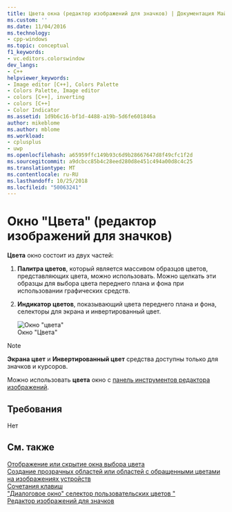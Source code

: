 ```yaml
---
title: Цвета окна (редактор изображений для значков) | Документация Майкрософт
ms.custom: ''
ms.date: 11/04/2016
ms.technology:
- cpp-windows
ms.topic: conceptual
f1_keywords:
- vc.editors.colorswindow
dev_langs:
- C++
helpviewer_keywords:
- Image editor [C++], Colors Palette
- Colors Palette, Image editor
- colors [C++], inverting
- colors [C++]
- Color Indicator
ms.assetid: 1d9b6c16-bf1d-4488-a19b-5d6fe601846a
author: mikeblome
ms.author: mblome
ms.workload:
- cplusplus
- uwp
ms.openlocfilehash: a65959ffc149b93c6d9b28667647d8f49cfc1f2d
ms.sourcegitcommit: a9dcbcc85b4c28eed280d8e451c494a00d8c4c25
ms.translationtype: MT
ms.contentlocale: ru-RU
ms.lasthandoff: 10/25/2018
ms.locfileid: "50063241"
---
```

# <a name="colors-window-image-editor-for-icons"></a>Окно "Цвета" (редактор изображений для значков)

**Цвета** окно состоит из двух частей:

1. **Палитра цветов**, который является массивом образцов цветов, представляющих цвета, можно использовать. Можно щелкать эти образцы для выбора цвета переднего плана и фона при использовании графических средств.

2. **Индикатор цветов**, показывающий цвета переднего плана и фона, селекторы для экрана и инвертированный цвет.

   ![Окно "цвета"](../windows/media/vccolorswindow.gif "vcColorsWindow")<br/>
   Окно "Цвета"

> [!NOTE]
> **Экрана цвет** и **Инвертированный цвет** средства доступны только для значков и курсоров.

Можно использовать **цвета** окно с [панель инструментов редактора изображений](../windows/toolbar-image-editor-for-icons.md).

## <a name="requirements"></a>Требования

Нет

## <a name="see-also"></a>См. также

[Отображение или скрытие окна выбора цвета](../windows/displaying-or-hiding-the-colors-window-image-editor-for-icons.md)<br/>
[Создание прозрачных областей или областей с обращенными цветами на изображениях устройств](../windows/creating-transparent-or-inverse-regions-in-device-images.md)<br/>
[Сочетания клавиш](../windows/accelerator-keys-image-editor-for-icons.md)<br/>
["Диалоговое окно" селектор пользовательских цветов "](../windows/custom-color-selector-dialog-box-image-editor-for-icons.md)<br/>
[Редактор изображений для значков](../windows/image-editor-for-icons.md)